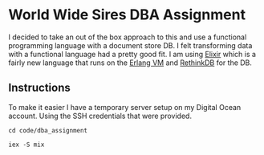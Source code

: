 # World Wide Sires DBA Assignment

I decided to take an out of the box approach to this and use a functional programming language with a document store DB. I felt transforming data with a functional language had a pretty good fit. I am using [Elixir](http://elixir-lang.org/) which is a fairly new language that runs on the [Erlang VM](http://www.erlang.org/) and [RethinkDB](http://rethinkdb.com/) for the DB.

## Instructions

To make it easier I have a temporary server setup on my Digital Ocean account. Using the SSH credentials that were provided.

```
cd code/dba_assignment

iex -S mix

```
